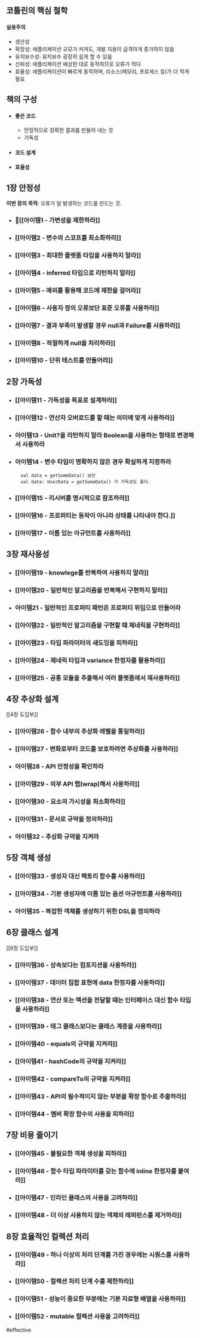 ## 코틀린의 핵심 철학
#### 실용주의
- 생산성
- 확장성: 애플리케이션 규모가 커져도, 개발 지용이 급격하게 증가하지 않음
- 유지보수성: 유지보수 굉장히 쉽게 할 수 있음
- 신뢰성: 애플리케이션 예상한 대로 동작하므로 오류가 적다
- 효율성: 애플리케이션이 빠르게 동작하며, 리소스(메모리, 프로세스 등)가 더 적게 필요
## 책의 구성
- #### 좋은 코드
	- 안정적으로 정확한 결과를 만들어 내는 것
	- 가독성
- #### 코드 설계
- #### 효율성
## 1장 안정성
**이번 장의 목적**: 오류가 덜 발생하는 코드를 만드는 것.
- ### [[아이템1 - 가변성을 제한하라]]
- ### [[아이템2 - 변수의 스코프를 최소화하라]]
- ### [[아이템3 - 최대한 플랫폼 타입을 사용하지 말라]]
- ### [[아이템4 - inferred 타입으로 리턴하지 말라]]
- ### [[아이템5 - 예외를 활용해 코드에 제한을 걸어라]]
- ### [[아이템6 - 사용자 정의 오류보단 표준 오류를 사용하라]]
- ### [[아이템7 - 결과 부족이 발생할 경우 null과 Failure를 사용하라]]
- ### [[아이템8 - 적절하게 null을 처리하라]]
- ### [[아이템10 - 단위 테스트를 만들어라]]
## 2장 가독성
- ### [[아이템11 - 가독성을 목표로 설계하라]]
- ### [[아이템12 - 연산자 오버로드를 할 때는 의미에 맞게 사용하라]]
- ### 아이템13 - Unit?을 리턴하지 말라 Boolean을 사용하는 형태로 변경해서 사용하라
- ### 아이템14 - 변수 타입이 명확하지 않은 경우 확실하게 지정하라
		val data = getSomeData() 보단 
		val data: UserData = getSomeData() 가 가독성도 좋다. 
- ### [[아이템15 - 리시버를 명시적으로 참조하라]]
- ### [[아이템16 - 프로퍼티는 동작이 아니라 상태를 나타내야 한다.]]
- ### [[아이템17 - 이름 있는 아규먼트를 사용하라]]
## 3장 재사용성
- ### [[아이템19 - knowlege를 반복하여 사용하지 말라]]
- ### [[아이템20 - 일반적인 알고리즘을 반복해서 구현하지 말라]]
- ### 아이템21 - 일반적인 프로퍼티 패턴은 프로퍼티 위임으로 만들어라
- ### [[아이템22 - 일반적인 알고리즘을 구현할 때 제네릭을 구현하라]]
- ### [[아이템23 - 타입 파라미터의 섀도잉을 피하라]]
- ### [[아이템24 - 제네릭 타입과 variance 한정자를 활용하라]]
- ### [[아이템25 - 공통 모듈을 추출해서 여러 플랫폼에서 재사용하라]]
## 4장 추상화 설계
[[4장 도입부]]
- ### [[아이템26 - 함수 내부의 추상화 레벨을 통일하라]]
- ### [[아이템27 - 변화로부터 코드를 보호하려면 추상화를 사용하라]]
- ### 아이템28 - API 안정성을 확인하라
- ### [[아이템29 - 외부 API 랩(wrap)해서 사용하라]]
- ### [[아이템30 - 요소의 가시성을 최소화하라]]
- ### [[아이템31 - 문서로 규약을 정의하라]]
- ### 아이템32 - 추상화 규약을 지켜라
## 5장 객체 생성
- ### [[아이템33 - 생성자 대신 팩토리 함수를 사용하라]]
- ### [[아이템34 - 기본 생성자에 이름 있는 옵션 아규먼트를 사용하라]]
- ### 아이템35 - 복잡한 객체를 생성하기 위한 DSL을 정의하라
## 6장 클래스 설계
[[6장 도입부]]
- ### [[아이템36 - 상속보다는 컴포지션을 사용하라]]
- ### [[아이템37 - 데이터 집합 표현에 data 한정자를 사용하라]]
- ### [[아이템38 - 연산 또는 액션을 전달할 때는 인터페이스 대신 함수 타입을 사용하라]]
- ### [[아이템39 - 태그 클래스보다는 클래스 계층을 사용하라]]
- ### [[아이템40 - equals의 규약을 지켜라]]
- ### [[아이템41 - hashCode의 규약을 지켜라]]
- ### [[아이템42 - compareTo의 규약을 지켜라]]
- ### [[아이템43 - API의 필수적이지 않는 부분을 확장 함수로 추출하라]]
- ### [[아이템44 - 멤버 확장 함수의 사용을 피하라]]
## 7장 비용 줄이기
- ### [[아이템45 - 불필요한 객체 생성을 피하라]]
- ### [[아이템46 - 함수 타입 파라미터를 갖는 함수에 inline 한정자를 붙여라]]
- ### [[아이템47 - 인라인 클래스의 사용을 고려하라]]
- ### [[아이템48 - 더 이상 사용하지 않는 객체의 레퍼런스를 제거하라]]
## 8장 효율적인 컬렉션 처리
- ### [[아이템49 - 하나 이상의 처리 단계를 가진 경우에는 시퀀스를 사용하라]]
- ### [[아이템50 - 컬렉션 처리 단계 수를 제한하라]]
- ### [[아이템51 - 성능이 중요한 부분에는 기본 자료형 배열을 사용하라]]
- ### [[아이템52 - mutable 컬렉션 사용을 고려하라]]

#effective 